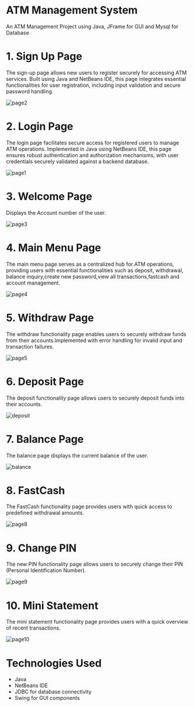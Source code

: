 # ATM Management System
An ATM Management Project using Java, JFrame for GUI and Mysql for Database

# 1. Sign Up Page
The sign-up page allows new users to register securely for accessing ATM services. Built using Java and NetBeans IDE, this page integrates essential functionalities for user registration, including input validation and secure password handling.

![page2](https://github.com/bhoomikagupta30/atm/assets/174466216/ffb03733-a1d6-48a1-8471-591728f89bd1)

# 2. Login Page

The login page facilitates secure access for registered users to manage ATM operations. Implemented in Java using NetBeans IDE, this page ensures robust authentication and authorization mechanisms, with user credentials securely validated against a backend database.

![page1](https://github.com/bhoomikagupta30/atm/assets/174466216/484e9bc5-d330-4dbb-8076-50e9e0b32d2b)

# 3. Welcome Page
Displays the Account number of the user.

![page3](https://github.com/bhoomikagupta30/atm/assets/174466216/ae72f2d7-7764-4493-9ff7-7c321d467904)

# 4. Main Menu Page
The main menu page serves as a centralized hub for ATM operations, providing users with essential functionalities such as deposit, withdrawal, balance inquiry,create new password,view all transactions,fastcash and account management.

![page4](https://github.com/bhoomikagupta30/atm/assets/174466216/50250e4d-8197-48d5-b321-3726ce8f3d63)

# 5. Withdraw Page
The withdraw functionality page enables users to securely withdraw funds from their accounts.Implemented with error handling for invalid input and transaction failures.

![page5](https://github.com/bhoomikagupta30/atm/assets/174466216/57bbfb13-036c-422b-962f-9c7a480cc5cf)

# 6. Deposit Page
The deposit functionality page allows users to securely deposit funds into their accounts.

![deposit](https://github.com/bhoomikagupta30/atm/assets/174466216/a088840f-0a41-4de8-92d4-50e9ba0466c6)


# 7. Balance Page
The balance page displays the current balance of the user.

![balance](https://github.com/bhoomikagupta30/atm/assets/174466216/45f173d6-5003-4d77-8d11-0c2ab73b93f5)

# 8. FastCash
The FastCash functionality page provides users with quick access to predefined withdrawal amounts.

![page8](https://github.com/bhoomikagupta30/atm/assets/174466216/f15f0ca0-e832-490c-acc9-b05055fbedda)

# 9. Change PIN
The new PIN functionality page allows users to securely change their PIN (Personal Identification Number).

![page9](https://github.com/bhoomikagupta30/atm/assets/174466216/f2e2a7ce-90b9-460b-b2bb-5d5da5645efd)

# 10. Mini Statement
The mini statement functionality page provides users with a quick overview of recent transactions.

![page10](https://github.com/bhoomikagupta30/atm/assets/174466216/d123d8c6-b973-4dcf-a47e-3575bf9b2558)

# Technologies Used
* Java
* NetBeans IDE
* JDBC for database connectivity
* Swing for GUI components













